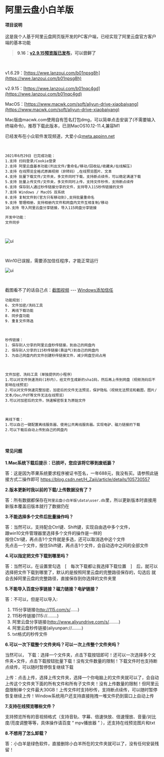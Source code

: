 # 阿里云盘小白羊版

#### 项目说明

这是我个人基于阿里云盘网页版开发的PC客户端，已经实现了阿里云盘官方客户端的基本功能

> **9.16：[v2.9.15预览版已发布](https://github.com/liupan1890/aliyunpan/issues/251)，可以尝鲜了**

  <br />
  
v1.6.29：[https://wwe.lanzoui.com/b01npsg8h](https://wwe.lanzoui.com/b01npsg8h)

v2.9.15：[https://wwe.lanzoui.com/b01nqc4gd](https://wwe.lanzoui.com/b01nqc4gd)

MacOS：[https://www.macwk.com/soft/aliyun-drive-xiaobaiyang](https://www.macwk.com/soft/aliyun-drive-xiaobaiyang)

Mac版由macwk.com使用自有签名打包dmg，可以简单点击安装了(不需要输入终端命令)，推荐下载此版本，已测MacOS10.12-11.4,兼容M1
<br />

已经发布在小众软件发现频道，大爱小众[meta.appinn.net](https://meta.appinn.net)

<br />

``````
2021年6月29日 已完成功能：
1.支持 扫码登录/Cookie登录
2.支持 阿里云盘基本功能(列出文件/重命名/移动/回收站/收藏夹/在线解压)
3.支持 在线预览全格式原画视频（非转码）,在线预览图片、文本
4.支持 批量下载文件/文件夹，多文件同时下载，支持断点续传，可以稳定满速下载
5.支持 批量上传文件/文件夹，多文件同时上传，支持文件秒传，支持断点续传
6.支持 保存别人通过秒传链接分享的文件，支持导入115秒传链接的文件
7.支持 Windows / MacOS 双系统
8.支持 复制文件到(官方只有移动到),支持批量重命名
9.支持 管理相册，支持相册内文件和网盘内文件互相复制/移动
10.支持 导入阿里云盘分享链接，导入115网盘分享链接

开发中功能：
文件同步
``````

<br />

![ui](https://files.xiami.com/musician-avatar/07d8ec1a38a5462c3afbfac41413b8af/a7a5f9bd75333768990a48931fd4f6d3-846x558.gif)


<br />

Win10已误报，需要添加信任程序，才能正常运行
<br />

![ui](https://img12.360buyimg.com/ddimg/jfs/t1/176507/38/17671/878735/60dd59a8E9a9cac38/e45b2c3523f4560c.gif)

<br />

截图看不了的话自己点：[截图视频](https://files.xiami.com/musician-avatar/07d8ec1a38a5462c3afbfac41413b8af/a7a5f9bd75333768990a48931fd4f6d3-846x558.gif)
     ---     [Windows添加信任](https://img12.360buyimg.com/ddimg/jfs/t1/176507/38/17671/878735/60dd59a8E9a9cac38/e45b2c3523f4560c.gif)
 <br />
  
``````
功能规划：
6. 文件加密/洗码工具
7. 离线下载功能
8. 同步盘功能
9. 重复文件筛选
``````

<br />

``````
秒传链接：
1. 保存别人分享的阿里云盘秒传链接，到自己的网盘内
2. 保存别人分享的115秒传链接(靠运气)到自己的网盘内
3. 为自己网盘内的文件创建秒传链接文件，减少网盘空间占用
``````

<br />

``````
文件加密、洗码工具（单独提供的小程序）
1.可以对文件快速洗码(1秒内)，给文件生成新的sha1码，然后再上传到网盘（视频洗码后不影响在线预览）
2.可以对文件快速完整加密，加密后的文件无法预览，保护隐私（视频无法预览和截图，图片/文本/Doc/Pdf等文件无法在线预览）
3.可以对加密后的文件，快速解密恢复为原始文件
``````

<br />

``````
离线下载：
1.可以自己一键配置离线服务器、使用公共离线服务器。实现电驴、磁力链接的下载
2.可以下载后自动上传到自己的网盘内
``````
<br />


#### 常见问题
**1.Mac系统下载后提示：已损坏，您应该将它移到废纸篓？**

答：这是因为苹果系统要求程序被证书签名，一年688元，我没有买。请参照此链接方式二操作即可
https://blog.csdn.net/H_Zaiii/article/details/105730557

**2.版本更新时我以前的下载/上传数据没有了？**

答：所有数据都保存在`阿里云盘小白羊版\data\user.db`里，所以更新版本时直接用新版本覆盖旧版本就行了数据仍在

**3.不能选择多个文件后批量操作吗？**

答：当然可以，支持配合Ctrl键、Shift键，实现自由选中多个文件，<br />
跟win10文件管理器里选择多个文件的操作是一样的<br />按住Ctrl键，再点击1个文件就是多选，还可以取消选中这个文件<br />
先点击一个文件，按住Shift键，再点击1个文件，会自动选中之间的全部文件<br />

**4.可以指定把文件下载到哪里吗？**

答：当然可以，在设置里勾选　[　每次下载都让我选择下载位置　]　后，就可以选择把文件下载到哪里了，默认的是按照阿里云盘的完整路径保存的，勾选后 就会去掉阿里云盘的完整路径，直接保存到你选择的文件夹里

**5.不能导入百度分享链接？磁力链接？电驴链接？**

答：不可以，但是可以导入:
 1. 115分享链接(http://115.com/s/......)
 2. 115秒传链接(115://........)
 3. 阿里云盘分享链接(http://www.aliyundrive.com/s/........)
 4. 阿里云盘秒传链接(aliyunpan://........)
 5. txt格式的秒传文件

**6.可以一次下载整个文件夹吗？可以一次上传整个文件夹吗？**

当然可以，
下载：选择一个文件夹，点击下载按钮即可！还可以一次选择多个文件夹+文件，点击下载按钮批量下载！没有文件数量的限制！下载文件时也支持断点续传，可以随时暂停恢复继续下载

上传：点击上传，选择上传文件夹，选择一个你电脑上的文件夹就可以了，会自动上传这个文件夹下面的所有文件和所有子文件夹！没有上传数量的限制！但阿里云盘限制单个文件最大30GB！上传文件时支持秒传，支持断点续传，可以随时暂停恢复继续上传！Window系统用户还支持直接拖拽一堆文件扔到窗口上自动上传

**7.支持在线预览哪些文件？**

支持预览所有的音视频格式（支持音轨、字幕、倍速快放、倍速慢放、音量/对比度/亮度调整等等，具体操作请百度 “ mpv播放器 ” ），还支持在线预览图片和txt

**8.不想用了怎么卸载？**

答：小白羊是绿色软件，直接删除小白羊所在的文件夹就可以了，没有任何安装残留！


